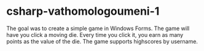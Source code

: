 # csharp-vathomologoumeni-1

The goal was to create a simple game in Windows Forms. The game will have you click a moving die. Every time you click it, you earn as many points as the value of the die. The game supports highscores by username. 
